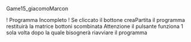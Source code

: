 Game15_giacomoMarcon

! Programma Incompleto !
   Se cliccato il bottone creaPartita il programma restituirà la matrice bottoni scombinata
   Attenzione il pulsante funziona 1 sola volta dopo la quale bisognerà riavviare il programma
